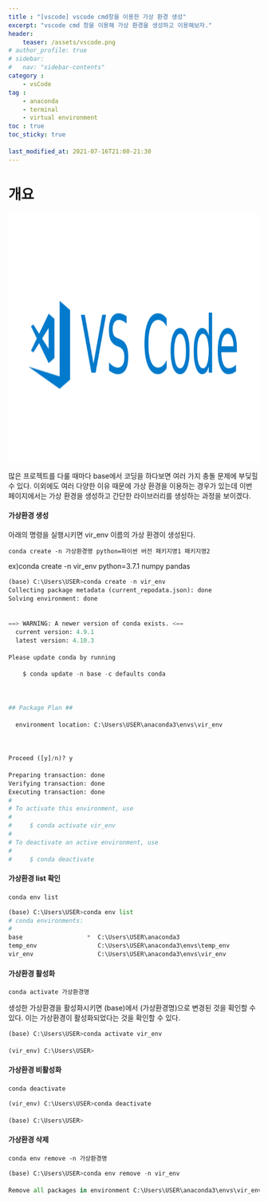 ```yaml
---
title : "[vscode] vscode cmd창을 이용한 가상 환경 생성"
excerpt: "vscode cmd 창을 이용해 가상 환경을 생성하고 이용해보자."
header:
    teaser: /assets/vscode.png
# author_profile: true
# sidebar:
#   nav: "sidebar-contents"
category :
    - vsCode  
tag : 
    - anaconda
    - terminal
    - virtual environment 
toc : true 
toc_sticky: true

last_modified_at: 2021-07-16T21:00-21:30
---
```


# 개요
<img src='/assets/vscode.png' width = 800 height = 500 >

많은 프로젝트를 다룰 때마다 base에서 코딩을 하다보면 여러 가지 충돌 문제에 부딪힐 수 있다. 이외에도 여러 다양한 이유 때문에 가상 환경을 이용하는 경우가 있는데 이번 페이지에서는 가상 환경을 생성하고 간단한 라이브러리를 생성하는 과정을 보이겠다.


#### 가상환경 생성

아래의 명령을 실행시키면 vir_env 이름의 가상 환경이 생성된다.

`conda create -n 가상환경명 python=파이썬 버전 패키지명1 패키지명2`

ex)conda create -n vir_env python=3.7.1 numpy pandas


```py
(base) C:\Users\USER>conda create -n vir_env
Collecting package metadata (current_repodata.json): done
Solving environment: done


==> WARNING: A newer version of conda exists. <==
  current version: 4.9.1
  latest version: 4.10.3

Please update conda by running

    $ conda update -n base -c defaults conda



## Package Plan ##

  environment location: C:\Users\USER\anaconda3\envs\vir_env



Proceed ([y]/n)? y

Preparing transaction: done
Verifying transaction: done
Executing transaction: done
#
# To activate this environment, use
#
#     $ conda activate vir_env
#
# To deactivate an active environment, use
#
#     $ conda deactivate
```

#### 가상환경 list 확인 

`conda env list`

```py
(base) C:\Users\USER>conda env list
# conda environments:
#
base                  *  C:\Users\USER\anaconda3
temp_env                 C:\Users\USER\anaconda3\envs\temp_env
vir_env                  C:\Users\USER\anaconda3\envs\vir_env
```

#### 가상환경 활성화 

`conda activate 가상환경명`

생성한 가상환경을 활성화시키면 (base)에서 (가상환경명)으로 변경된 것을 확인할 수 있다. 이는 가상환경이 활성화되었다는 것을 확인할 수 있다. 

```py
(base) C:\Users\USER>conda activate vir_env

(vir_env) C:\Users\USER>
```

#### 가상환경 비활성화

`conda deactivate`

```py
(vir_env) C:\Users\USER>conda deactivate

(base) C:\Users\USER>
```

#### 가상환경 삭제 

`conda env remove -n 가상환경명`

```py 
(base) C:\Users\USER>conda env remove -n vir_env

Remove all packages in environment C:\Users\USER\anaconda3\envs\vir_env:
```

